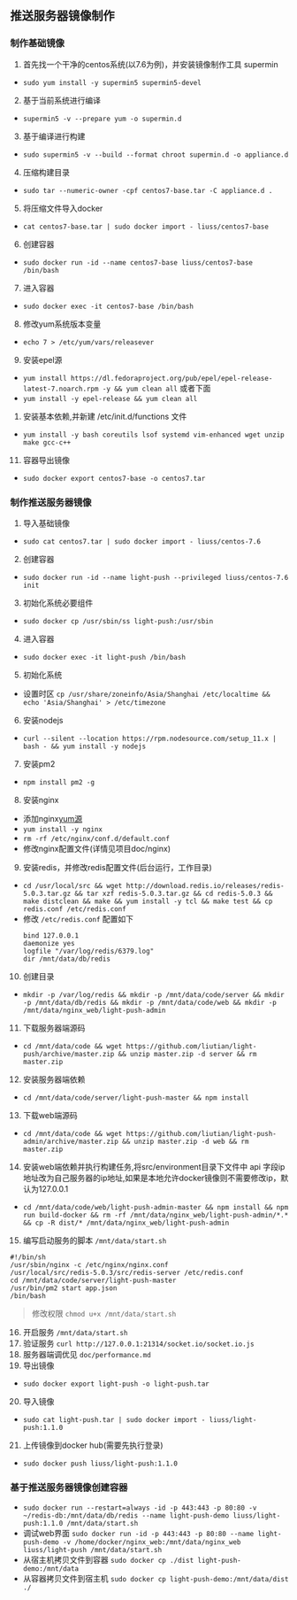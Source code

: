 ## 推送服务器镜像制作

### 制作基础镜像

1. 首先找一个干净的centos系统(以7.6为例)，并安装镜像制作工具 supermin
- `sudo yum install -y supermin5 supermin5-devel `
2. 基于当前系统进行编译
- `supermin5 -v --prepare yum -o supermin.d`
3. 基于编译进行构建
- `sudo supermin5 -v --build --format chroot supermin.d -o appliance.d`
4. 压缩构建目录
- `sudo tar --numeric-owner -cpf centos7-base.tar -C appliance.d . `
5. 将压缩文件导入docker
- `cat centos7-base.tar | sudo docker import - liuss/centos7-base`
6. 创建容器
- `sudo docker run -id --name centos7-base liuss/centos7-base /bin/bash`
7. 进入容器
- `sudo docker exec -it centos7-base /bin/bash`
8. 修改yum系统版本变量
- `echo 7 > /etc/yum/vars/releasever`
9. 安装epel源
- `yum install https://dl.fedoraproject.org/pub/epel/epel-release-latest-7.noarch.rpm -y && yum clean all` 或者下面
- `yum install -y epel-release && yum clean all`
1.  安装基本依赖,并新建 /etc/init.d/functions  文件
- `yum install -y bash coreutils lsof systemd vim-enhanced wget unzip make gcc-c++ `
11. 容器导出镜像
- `sudo docker export centos7-base -o centos7.tar`



### 制作推送服务器镜像

1. 导入基础镜像
- `sudo cat centos7.tar | sudo docker import - liuss/centos-7.6`
2. 创建容器
- `sudo docker run -id --name light-push --privileged liuss/centos-7.6 init`
3. 初始化系统必要组件
- `sudo docker cp /usr/sbin/ss light-push:/usr/sbin`
4. 进入容器
- `sudo docker exec -it light-push /bin/bash`
5. 初始化系统
- 设置时区 `cp /usr/share/zoneinfo/Asia/Shanghai /etc/localtime && echo 'Asia/Shanghai' > /etc/timezone`
6. 安装nodejs
- `curl --silent --location https://rpm.nodesource.com/setup_11.x | bash - && yum install -y nodejs`
7. 安装pm2
- `npm install pm2 -g`
8. 安装nginx
- 添加nginx[yum源](http://nginx.org/en/linux_packages.html#RHEL-CentOS)
- `yum install -y nginx`
- `rm -rf /etc/nginx/conf.d/default.conf`
- 修改nginx配置文件(详情见项目doc/nginx)
9. 安装redis，并修改redis配置文件(后台运行，工作目录)
- `cd /usr/local/src && wget http://download.redis.io/releases/redis-5.0.3.tar.gz && tar xzf redis-5.0.3.tar.gz && cd redis-5.0.3 && make distclean && make && yum install -y tcl && make test && cp redis.conf /etc/redis.conf`
- 修改 `/etc/redis.conf` 配置如下
  ```
  bind 127.0.0.1
  daemonize yes
  logfile "/var/log/redis/6379.log"
  dir /mnt/data/db/redis
  ```
10. 创建目录
- `mkdir -p /var/log/redis && mkdir -p /mnt/data/code/server && mkdir -p /mnt/data/db/redis && mkdir -p /mnt/data/code/web && mkdir -p /mnt/data/nginx_web/light-push-admin `
11. 下载服务器端源码
- `cd /mnt/data/code && wget https://github.com/liutian/light-push/archive/master.zip && unzip master.zip -d server && rm master.zip`
12. 安装服务器端依赖
- `cd /mnt/data/code/server/light-push-master && npm install `
13. 下载web端源码
- `cd /mnt/data/code && wget https://github.com/liutian/light-push-admin/archive/master.zip && unzip master.zip -d web && rm master.zip`
14. 安装web端依赖并执行构建任务,将src/environment目录下文件中 api 字段ip地址改为自己服务器的ip地址,如果是本地允许docker镜像则不需要修改ip，默认为127.0.0.1
- `cd /mnt/data/code/web/light-push-admin-master && npm install && npm run build-docker && rm -rf /mnt/data/nginx_web/light-push-admin/*.* && cp -R dist/* /mnt/data/nginx_web/light-push-admin `
15. 编写启动服务的脚本 `/mnt/data/start.sh`
```
#!/bin/sh
/usr/sbin/nginx -c /etc/nginx/nginx.conf
/usr/local/src/redis-5.0.3/src/redis-server /etc/redis.conf
cd /mnt/data/code/server/light-push-master
/usr/bin/pm2 start app.json
/bin/bash
```
>修改权限 `chmod u+x /mnt/data/start.sh`
16. 开启服务 `/mnt/data/start.sh`
17. 验证服务 `curl http://127.0.0.1:21314/socket.io/socket.io.js`
18. 服务器端调优见 `doc/performance.md`
19. 导出镜像
- `sudo docker export light-push -o light-push.tar`
20. 导入镜像
- `sudo cat light-push.tar | sudo docker import - liuss/light-push:1.1.0`
21. 上传镜像到docker hub(需要先执行登录)
- `sudo docker push liuss/light-push:1.1.0`


### 基于推送服务器镜像创建容器
- `sudo docker run --restart=always -id -p 443:443 -p 80:80 -v ~/redis-db:/mnt/data/db/redis --name light-push-demo liuss/light-push:1.1.0 /mnt/data/start.sh`
- 调试web界面 `sudo docker run -id -p 443:443 -p 80:80 --name light-push-demo -v /home/docker/nginx_web:/mnt/data/nginx_web liuss/light-push /mnt/data/start.sh`
- 从宿主机拷贝文件到容器 `sudo docker cp ./dist light-push-demo:/mnt/data`
- 从容器拷贝文件到宿主机 `sudo docker cp light-push-demo:/mnt/data/dist ./`


